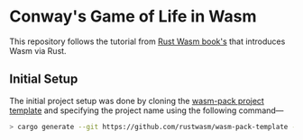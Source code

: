 # Conway's Game of Life in Wasm

This repository follows the tutorial from [Rust Wasm book's](https://rustwasm.github.io/docs/book/) that introduces Wasm via Rust.


## Initial Setup

The initial project setup was done by cloning the [wasm-pack project template](https://github.com/rustwasm/rust-webpack-template) and specifying the project name using the following command—

```sh
> cargo generate --git https://github.com/rustwasm/wasm-pack-template --name wasm-game-of-life
```

